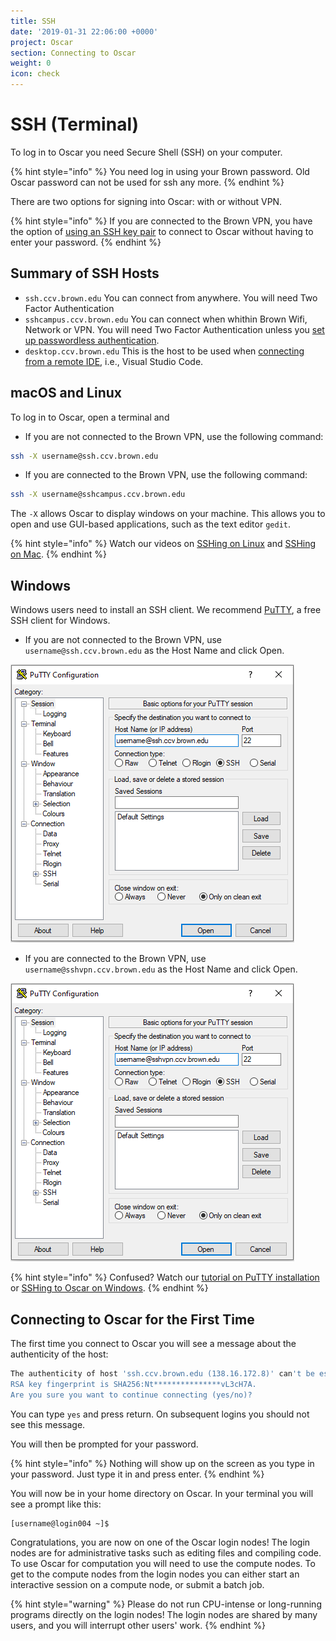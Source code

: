 ```yaml
---
title: SSH
date: '2019-01-31 22:06:00 +0000'
project: Oscar
section: Connecting to Oscar
weight: 0
icon: check
---
```


# SSH \(Terminal\)

To log in to Oscar you need Secure Shell \(SSH\) on your computer.

{% hint style="info" %}
You need log in using your Brown password. Old Oscar password can not be used for ssh any more.
{% endhint %}

There are two options for signing into Oscar: with or without VPN.

{% hint style="info" %}
If you are connected to the Brown VPN, you have the option of [using an SSH key pair](https://docs.ccv.brown.edu/oscar/connecting-to-oscar/ssh/ssh-key-login-passwordless-ssh) to connect to Oscar without having to enter your password.
{% endhint %}

## Summary of SSH Hosts

* `ssh.ccv.brown.edu` You can connect from anywhere. You will need Two Factor Authentication
* `sshcampus.ccv.brown.edu` You can connect when whithin Brown Wifi, Network or VPN. You will need Two Factor Authentication unless you  [set up passwordless authentication](ssh-key-login-passwordless-ssh.md).
* `desktop.ccv.brown.edu` This is the host to be used when [connecting from a remote IDE](../remote-ide.md), i.e., Visual Studio Code.

## macOS and Linux

To log in to Oscar, open a terminal and

* If you are not connected to the Brown VPN, use the following command:

```bash
ssh -X username@ssh.ccv.brown.edu
```

* If you are connected to the Brown VPN, use the following command:

```bash
ssh -X username@sshcampus.ccv.brown.edu
```

The `-X` allows Oscar to display windows on your machine. This allows you to open and use GUI-based applications, such as the text editor `gedit`.

{% hint style="info" %}
Watch our videos on [SSHing on Linux](https://brown.hosted.panopto.com/Panopto/Pages/Viewer.aspx?id=b2112f1f-488f-4f8b-add9-acfb00f71bcf) and [SSHing on Mac](https://brown.hosted.panopto.com/Panopto/Pages/Viewer.aspx?id=9d443b81-6620-4952-8451-acf70133c703).
{% endhint %}

## Windows

Windows users need to install an SSH client. We recommend [PuTTY](http://www.chiark.greenend.org.uk/\~sgtatham/putty/download.html), a free SSH client for Windows.

* If you are not connected to the Brown VPN, use `username@ssh.ccv.brown.edu` as the Host Name and click Open.

![](../../.gitbook/assets/image%20%2826%29.png)

* If you are connected to the Brown VPN, use `username@sshvpn.ccv.brown.edu` as the Host Name and click Open.

![](../../.gitbook/assets/image%20%2825%29.png)

{% hint style="info" %}
Confused? Watch our [tutorial on PuTTY installation](https://brown.hosted.panopto.com/Panopto/Pages/Viewer.aspx?id=9323efff-236f-4408-8006-acf3012bea9b) or [SSHing to Oscar on Windows](https://brown.hosted.panopto.com/Panopto/Pages/Viewer.aspx?id=1b172848-b8b3-42f7-ba20-acf3012ee4c5).
{% endhint %}

## Connecting to Oscar for the First Time

The first time you connect to Oscar you will see a message about the authenticity of the host:

```bash
The authenticity of host 'ssh.ccv.brown.edu (138.16.172.8)' can't be established.
RSA key fingerprint is SHA256:Nt***************vL3cH7A.
Are you sure you want to continue connecting (yes/no)?
```

You can type `yes` and press return. On subsequent logins you should not see this message.

You will then be prompted for your password.

{% hint style="info" %}
Nothing will show up on the screen as you type in your password. Just type it in and press enter.
{% endhint %}

You will now be in your home directory on Oscar. In your terminal you will see a prompt like this:

```text
[username@login004 ~]$
```

Congratulations, you are now on one of the Oscar login nodes! The login nodes are for administrative tasks such as editing files and compiling code. To use Oscar for computation you will need to use the compute nodes. To get to the compute nodes from the login nodes you can either start an interactive session on a compute node, or submit a batch job.

{% hint style="warning" %}
Please do not run CPU-intense or long-running programs directly on the login nodes! The login nodes are shared by many users, and you will interrupt other users' work.
{% endhint %}

